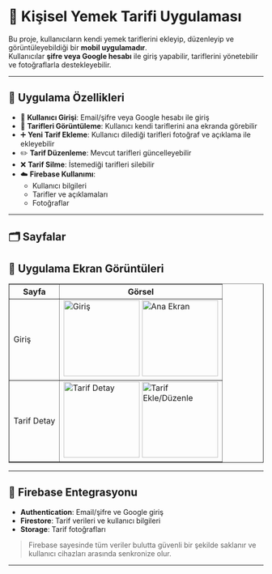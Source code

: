 # 🍴 Kişisel Yemek Tarifi Uygulaması

Bu proje, kullanıcıların kendi yemek tariflerini ekleyip, düzenleyip ve görüntüleyebildiği bir **mobil uygulamadır**.  
Kullanıcılar **şifre veya Google hesabı** ile giriş yapabilir, tariflerini yönetebilir ve fotoğraflarla destekleyebilir.  

---

## 📱 Uygulama Özellikleri

- 🔑 **Kullanıcı Girişi**: Email/şifre veya Google hesabı ile giriş  
- 📖 **Tarifleri Görüntüleme**: Kullanıcı kendi tariflerini ana ekranda görebilir  
- ➕ **Yeni Tarif Ekleme**: Kullanıcı dilediği tarifleri fotoğraf ve açıklama ile ekleyebilir  
- ✏️ **Tarif Düzenleme**: Mevcut tarifleri güncelleyebilir  
- ❌ **Tarif Silme**: İstemediği tarifleri silebilir  
- ☁️ **Firebase Kullanımı**:  
  - Kullanıcı bilgileri  
  - Tarifler ve açıklamaları  
  - Fotoğraflar  

---

## 🗂️ Sayfalar

<h2>📸 Uygulama Ekran Görüntüleri</h2>

<table border="1" cellpadding="10" cellspacing="0">
  <thead>
    <tr>
      <th>Sayfa</th>
      <th>Görsel</th>
    </tr>
  </thead>
  <tbody>
    <tr>
      <td>Giriş</td>
      <td>
        <img src="login.png" alt="Giriş" width="150">
        <img src="home.png" alt="Ana Ekran" width="150">
      </td>
    </tr>
    <tr>
      <td>Tarif Detay</td>
      <td>
        <img src="detail.png" alt="Tarif Detay" width="150">
        <img src="add_edit.png" alt="Tarif Ekle/Düzenle" width="150">
      </td>
    </tr>
  </tbody>
</table>


---

## 🔌 Firebase Entegrasyonu

- **Authentication**: Email/şifre ve Google giriş  
- **Firestore**: Tarif verileri ve kullanıcı bilgileri  
- **Storage**: Tarif fotoğrafları  

> Firebase sayesinde tüm veriler bulutta güvenli bir şekilde saklanır ve kullanıcı cihazları arasında senkronize olur.  

---









 
 

